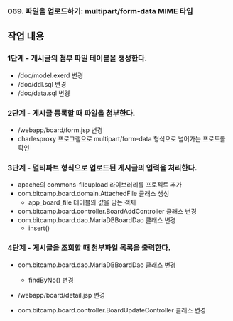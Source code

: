 ### 069. 파일을 업로드하기: multipart/form-data MIME 타입

## 작업 내용

### 1단계 - 게시글의 첨부 파일 테이블을 생성한다.

- /doc/model.exerd 변경
- /doc/ddl.sql 변경
- /doc/data.sql 변경

### 2단계 - 게시글 등록할 때 파일을 첨부한다.

- /webapp/board/form.jsp 변경
- charlesproxy 프로그램으로 multipart/form-data 형식으로 넘어가는 프로토콜 확인

### 3단계 - 멀티파트 형식으로 업로드된 게시글의 입력을 처리한다.

- apache의 commons-fileupload 라이브러리를 프로젝트 추가
- com.bitcamp.board.domain.AttachedFile 클래스 생성
  - app_board_file 테이블의 값을 담는 객체
- com.bitcamp.board.controller.BoardAddController 클래스 변경
- com.bitcamp.board.dao.MariaDBBoardDao 클래스 변경
  - insert()

### 4단계 - 게시글을 조회할 때 첨부파일 목록을 출력한다.

- com.bitcamp.board.dao.MariaDBBoardDao 클래스 변경
  - findByNo() 변경
- /webapp/board/detail.jsp 변경


- com.bitcamp.board.controller.BoardUpdateController 클래스 변경
  
